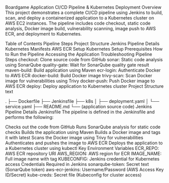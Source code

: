 Boardgame Application CI/CD Pipeline & Kubernetes Deployment
Overview
This project demonstrates a complete CI/CD pipeline using Jenkins to build, scan, and deploy a containerized application to a Kubernetes cluster on AWS EC2 instances. The pipeline includes code checkout, static code analysis, Docker image build, vulnerability scanning, image push to AWS ECR, and deployment to Kubernetes.

Table of Contents
Pipeline Steps
Project Structure
Jenkins Pipeline Details
Kubernetes Manifests
AWS ECR Setup
Kubernetes Setup
Prerequisites
How to Run the Pipeline
Accessing the Application
Troubleshooting
Pipeline Steps
checkout: Clone source code from GitHub
sonar: Static code analysis using SonarQube
quality-gate: Wait for SonarQube quality gate result
maven-build: Build application using Maven
ecr-login: Authenticate Docker to AWS ECR
docker-build: Build Docker image
trivy-scan: Scan Docker image for vulnerabilities using Trivy
docker-push: Push Docker image to AWS ECR
deploy: Deploy application to Kubernetes cluster
Project Structure
text

.
├── Dockerfile
├── Jenkinsfile
├── k8s
│   ├── deployment.yaml
│   └── service.yaml
├── README.md
└── (application source code)
Jenkins Pipeline Details
Jenkinsfile
The pipeline is defined in the Jenkinsfile and performs the following:

Checks out the code from GitHub
Runs SonarQube analysis for static code checks
Builds the application using Maven
Builds a Docker image and tags it with latest
Scans the Docker image using Trivy for vulnerabilities
Authenticates and pushes the image to AWS ECR
Deploys the application to a Kubernetes cluster using kubectl
Key Environment Variables
ECR_REPO: AWS ECR repository URI
AWS_REGION: AWS region for ECR
IMAGE_NAME: Full image name with tag
KUBECONFIG: Jenkins credential for Kubernetes access
Credentials Required in Jenkins
sonarqube-token: Secret text (SonarQube token)
aws-ecr-jenkins: Username/Password (AWS Access Key ID/Secret)
kube-creds: Secret file (Kubeconfig for cluster access)

